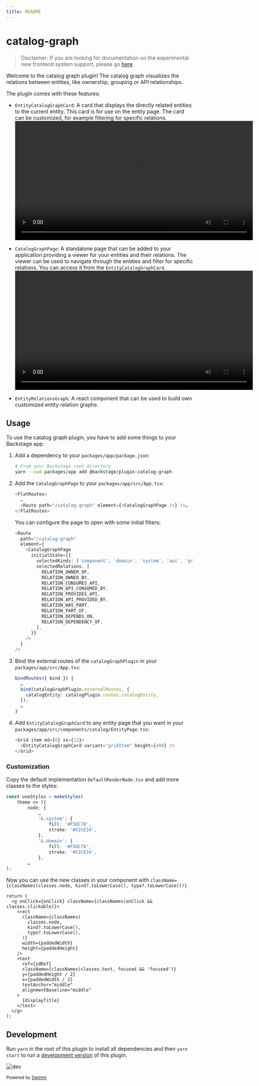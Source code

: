 ```yaml
---
title: README
---
```

# catalog-graph

> Disclaimer: If you are looking for documentation on the experimental new frontend system support, please go [here](./README-alpha.md).

Welcome to the catalog graph plugin! The catalog graph visualizes the relations between entities, like ownership, grouping or API relationships.

The plugin comes with these features:

- `EntityCatalogGraphCard`: A card that displays the directly related entities to the current entity. This card is for use on the entity page. The card can be customized, for example filtering for specific relations. <video src='<https://user-images.githubusercontent.com/648527/133401912-aaedc36a-b70b-437e-8e5f-2a14b21962f0.mov>'  width=640>

- `CatalogGraphPage`: A standalone page that can be added to your application providing a viewer for your entities and their relations. The viewer can be used to navigate through the entities and filter for specific relations. You can access it from the `EntityCatalogGraphCard`. <video src='<https://user-images.githubusercontent.com/648527/133403059-6584e469-23ab-41d2-a9e6-fd691a4e2737.mov>' width=640>

- `EntityRelationsGraph`: A react component that can be used to build own customized entity relation graphs.

## Usage

To use the catalog graph plugin, you have to add some things to your Backstage app:

1. Add a dependency to your `packages/app/package.json`:

   ```sh
   # From your Backstage root directory
   yarn --cwd packages/app add @backstage/plugin-catalog-graph
   ```

2. Add the `CatalogGraphPage` to your `packages/app/src/App.tsx`:

   ```typescript
   <FlatRoutes>
     …
     <Route path="/catalog-graph" element={<CatalogGraphPage />} />…
   </FlatRoutes>
   ```

   You can configure the page to open with some initial filters:

   ```typescript
   <Route
     path="/catalog-graph"
     element={
       <CatalogGraphPage
         initialState={{
           selectedKinds: ['component', 'domain', 'system', 'api', 'group'],
           selectedRelations: [
             RELATION_OWNER_OF,
             RELATION_OWNED_BY,
             RELATION_CONSUMES_API,
             RELATION_API_CONSUMED_BY,
             RELATION_PROVIDES_API,
             RELATION_API_PROVIDED_BY,
             RELATION_HAS_PART,
             RELATION_PART_OF,
             RELATION_DEPENDS_ON,
             RELATION_DEPENDENCY_OF,
           ],
         }}
       />
     }
   />
   ```

3. Bind the external routes of the `catalogGraphPlugin` in your `packages/app/src/App.tsx`:

   ```typescript
   bindRoutes({ bind }) {
     …
     bind(catalogGraphPlugin.externalRoutes, {
       catalogEntity: catalogPlugin.routes.catalogEntity,
     });
     …
   }
   ```

4. Add `EntityCatalogGraphCard` to any entity page that you want in your `packages/app/src/components/catalog/EntityPage.tsx`:

   ```typescript
   <Grid item md={6} xs={12}>
     <EntityCatalogGraphCard variant="gridItem" height={400} />
   </Grid>
   ```

### Customization

Copy the default implementation `DefaultRenderNode.tsx` and add more classes to the styles:

```typescript
const useStyles = makeStyles(
    theme => ({
        node: {
            …
            '&.system': {
                fill: '#F5DC70',
                stroke: '#F2CE34',
            },
            '&.domain': {
                fill: '#F5DC70',
                stroke: '#F2CE34',
            },
        …
);
```

Now you can use the new classes in your component with `className={classNames(classes.node, kind?.toLowerCase(), type?.toLowerCase())}`

```tsx
return (
  <g onClick={onClick} className={classNames(onClick && classes.clickable)}>
    <rect
      className={classNames(
        classes.node,
        kind?.toLowerCase(),
        type?.toLowerCase(),
      )}
      width={paddedWidth}
      height={paddedHeight}
    />
    <text
      ref={idRef}
      className={classNames(classes.text, focused && 'focused')}
      y={paddedHeight / 2}
      x={paddedWidth / 2}
      textAnchor="middle"
      alignmentBaseline="middle"
    >
      {displayTitle}
    </text>
  </g>
);
```

## Development

Run `yarn` in the root of this plugin to install all dependencies and then `yarn start` to run a [development version](./dev/index.tsx) of this plugin.

![dev](https://user-images.githubusercontent.com/1190768/167130527-14d787ce-510d-408a-8f93-45bb94b3a9af.png)

<SwmMeta version="3.0.0"><sup>Powered by [Swimm](https://app.swimm.io/)</sup></SwmMeta>
